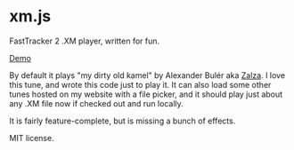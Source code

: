 # xm.js

FastTracker 2 .XM player, written for fun.

[Demo](http://www.a1k0n.net/code/jsxm/)

By default it plays "my dirty old kamel" by Alexander Bulér aka
[Zalza](http://zalza.bandcamp.com/). I love this tune, and wrote this code just
to play it. It can also load some other tunes hosted on my website with a file
picker, and it should play just about any .XM file now if checked out and run
locally.

It is fairly feature-complete, but is missing a bunch of effects.

MIT license.

